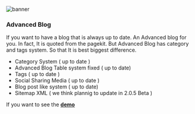 ![banner](https://res.cloudinary.com/devpenguen/image/upload/v1530088396/image_dct8au.png)

### Advanced Blog

If you want to have a blog that is always up to date. An Advanced blog for you. In fact, It is quoted from the pagekit. But Advanced Blog has category and tags system. So that It is best biggest difference.

- Category System ( up to date )
- Advanced Blog Table system fixed ( up to date)
- Tags ( up to date )
- Social Sharing Media ( up to date )
- Blog post like system ( up to date)
- Sitemap XML ( we think plannig to update in 2.0.5 Beta )

If you want to see the **[demo](http://pastheme.com/module/advanced-blog)**
